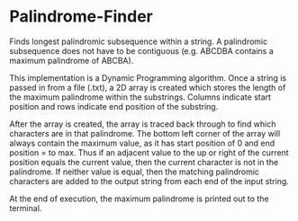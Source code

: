 # Palindrome-Finder
Finds longest palindromic subsequence within a string. A palindromic
subsequence does not have to be contiguous (e.g. ABCDBA contains a 
maximum palindrome of ABCBA).

This implementation is a Dynamic Programming algorithm. Once a
string is passed in from a file (.txt), a 2D array is created which stores
the length of the maximum palindrome within the substrings. Columns indicate
start position and rows indicate end position of the substring.

After the array is created, the array is traced back through to find which
characters are in that palindrome. The bottom left corner of the array will
always contain the maximum value, as it has start position of 0 and end
position = to max. Thus if an adjacent value to the up or right of the current
position equals the current value, then the current character is not in the
palindrome. If neither value is equal, then the matching palindromic characters
are added to the output string from each end of the input string.

At the end of execution, the maximum palindrome is printed out to the terminal.
